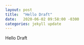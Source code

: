 ```yaml
---
layout: post
title:  "Hello Draft"
date:   2020-06-02 09:58:00 -0300
categories: jekyll update
---
```

Hello Draft
